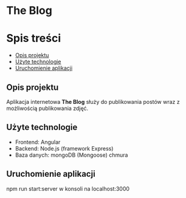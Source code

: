 # The Blog 


# Spis treści
* [Opis projektu](#opis-projektu)
* [Użyte technologie](#użyte-technologie)
* [Uruchomienie aplikacji](#uruchomienie-aplikacji)


## Opis projektu
Aplikacja internetowa **The Blog** służy do publikowania postów wraz z możliwością publikowania zdjęć.

## Użyte technologie
* Frontend: Angular
* Backend: Node.js (framework Express)
* Baza danych: mongoDB (Mongoose) chmura

## Uruchomienie aplikacji
npm run start:server w konsoli na localhost:3000


